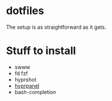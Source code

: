# dotfiles
The setup is as straightforward as it gets.

# Stuff to install

- swww
- fd fzf
- hyprshot
- [hyprpanel](https://hyprpanel.com/getting_started/installation.html)
- bash-completion
